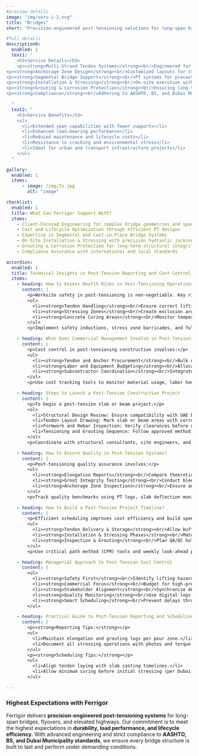 ```yaml
---
#preview details
image: "img/serv-i-2.svg"
title: "Bridges"
short: "Precision-engineered post-tensioning solutions for long-span bridge structures, enhancing durability and performance."

#full details
description0:
  enabled: 1
  text1: "
    <h3>Service Details</h3>
    <p><strong>Multi-Strand Tendon Systems</strong><br/>Engineered for long-span bridges, flyovers, and elevated highways</p>
<p><strong>Anchorage Zone Design</strong><br/>Customized layouts for stress concentration and load transfer</p>
<p><strong>Segmental Bridge Support</strong><br/>PT systems for precast and cast-in-place segments</p>
<p><strong>Installation & Stressing</strong><br/>On-site execution with precision hydraulic jacking</p>
<p><strong>Grouting & Corrosion Protection</strong><br/>Ensuring long-term durability in bonded systems</p>
<p><strong>Compliance</strong><br/>Adhering to AASHTO, BS, and Dubai Municipality standards</p>

  "
  text2: "
    <h3>Service Benefits</h3>
    <ul>
      <li>Extended span capabilities with fewer supports</li>
      <li>Enhanced load-bearing performance</li>
      <li>Reduced maintenance and lifecycle costs</li>
      <li>Resistance to cracking and environmental stress</li>
      <li>Ideal for urban and transport infrastructure projects</li>
    </ul>
  "

gallery: 
  enabled: 1
  items:
      - image: /img/2s.jpg
        alt: "image"         

checklist:
  enabled: 1
  title: What Can Ferrigor Support With?
  items:
    - Client-Focused Engineering for complex bridge geometries and spans
    - Cost and Lifecycle Optimization through efficient PT designs
    - Expertise in Segmental and Cast-in-Place Bridge Systems
    - On-Site Installation & Stressing with precision hydraulic jacking
    - Grouting & Corrosion Protection for long-term structural integrity
    - Compliance Assurance with international and local standards

accordion:
  enabled: 1
  title: Technical Insights in Post-Tension Reporting and Cost Control
  items:
    - heading: How to Assess Health Risks in Post-Tensioning Operations?
      content: |
        <p>Worksite safety in post-tensioning is non-negotiable. Key risk zones include:</p>
        <ul>
          <li><strong>Tendon Handling</strong><br/>Ensure correct lifting methods and secure storage. Avoid sharp bends or damage to sheaths.</li>
          <li><strong>Stressing Zones</strong><br/>Create exclusion areas during tensioning. Only authorized personnel with PPE should be present.</li>
          <li><strong>Concrete Curing Areas</strong><br/>Monitor temperatures and humidity to prevent tendon slippage or anchorage misalignment.</li>
        </ul>
        <p>Implement safety inductions, stress zone barricades, and full PPE protocols.</p>

    - heading: What Does Commercial Management Involve in Post-Tensioning?
      content: |
        <p>Cost control in post-tensioning construction involves:</p>
        <ul>
          <li><strong>Tendon and Anchor Procurement</strong><br/>Bulk ordering with certified suppliers to reduce lead times.</li>
          <li><strong>Labor and Equipment Budgeting</strong><br/>Allocate for skilled PT technicians, stressing jacks, and grouting pumps.</li>
          <li><strong>Subcontractor Coordination</strong><br/>Integrate MEP, formwork, and rebar subcontractors to avoid costly site delays.</li>
        </ul>
        <p>Use cost tracking tools to monitor material usage, labor hours, and equipment rentals.</p>

    - heading: Steps to Launch a Post-Tension Construction Project
      content: |
        <p>To begin a post-tension slab or beam project:</p>
        <ol>
          <li>Structural Design Review: Ensure compatibility with UAE building codes.</li>
          <li>Tendon Layout Drawing: Mark slab or beam areas with correct duct spacing.</li>
          <li>Formwork and Rebar Inspection: Verify clearances before duct placement.</li>
          <li>Tensioning and Grouting Sequence: Follow approved method statements for stressing.</li>
        </ol>
        <p>Coordinate with structural consultants, site engineers, and PT suppliers.</p>

    - heading: How to Ensure Quality in Post-Tension Systems?
      content: |
        <p>Post-tensioning quality assurance involves:</p>
        <ul>
          <li><strong>Elongation Reports</strong><br/>Compare theoretical vs. actual elongation values.</li>
          <li><strong>Grout Integrity Testing</strong><br/>Conduct bleed and strength tests after injection.</li>
          <li><strong>Anchorage Zone Inspections</strong><br/>Ensure anchorage and bursting reinforcement are installed correctly.</li>
        </ul>
        <p>Track quality benchmarks using PT logs, slab deflection monitoring, and third-party testing.</p>

    - heading: How to Build a Post-Tension Project Timeline?
      content: |
        <p>Efficient scheduling improves cost efficiency and build speed:</p>
        <ul>
          <li><strong>Tendon Delivery & Storage</strong><br/>Allow buffer time based on import lead times.</li>
          <li><strong>Installation & Stressing Phases</strong><br/>Match with concrete pour dates and curing schedules.</li>
          <li><strong>Inspection & Grouting</strong><br/>Plan QA/QC hold points with consultants.</li>
        </ul>
        <p>Use critical path method (CPM) tools and weekly look-ahead programs.</p>

    - heading: Managerial Approach to Post-Tension Cost Control
      content: |
        <ul>
          <li><strong>Safety First</strong><br/>Identify lifting hazards and maintain exclusion zones in stressing areas.</li>
          <li><strong>Commercial Focus</strong><br/>Budget for high-precision equipment and certified materials.</li>
          <li><strong>Stakeholder Alignment</strong><br/>Synchronize design engineers, procurement teams, and project managers.</li>
          <li><strong>Quality Monitoring</strong><br/>Use digital logs and on-site QA teams for real-time updates.</li>
          <li><strong>Smart Scheduling</strong><br/>Prevent delays through phased tendon installation and inspection milestones.</li>
        </ul>

    - heading: Practical Guide to Post-Tension Reporting and Scheduling
      content: |
        <p><strong>Reporting Tips:</strong></p>
        <ul>
          <li>Maintain elongation and grouting logs per pour zone.</li>
          <li>Document all stressing operations with photos and torque values.</li>
        </ul>
        <p><strong>Scheduling Tips:</strong></p>
        <ul>
          <li>Align tendon laying with slab casting timelines.</li>
          <li>Allow minimum curing before initial stressing (per Dubai Municipality standards).</li>
        </ul>

---
```


### Highest Expectations with Ferrigor

Ferrigor delivers **precision-engineered post-tensioning systems** for long-span bridges, flyovers, and elevated highways. Our commitment is to meet the highest expectations in **durability, load performance, and lifecycle efficiency.** With advanced engineering and strict compliance to **AASHTO, BS, and Dubai Municipality standards**, we ensure every bridge structure is built to last and perform under demanding conditions.